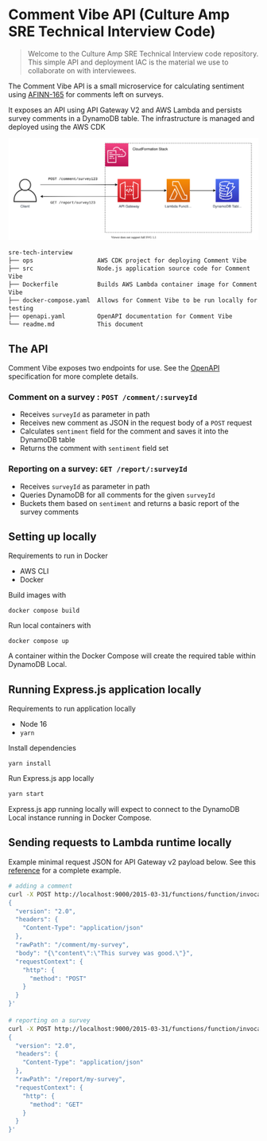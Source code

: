 # Comment Vibe API (Culture Amp SRE Technical Interview Code)

> Welcome to the Culture Amp SRE Technical Interview code repository. This simple API and deployment IAC is the material we use to collaborate on with interviewees.

The Comment Vibe API is a small microservice for calculating sentiment using [AFINN-165](https://www.npmjs.com/package/sentiment) for comments left on surveys.

It exposes an API using API Gateway V2 and AWS Lambda and persists survey comments in a DynamoDB table. The infrastructure is managed and deployed using the AWS CDK

![Comment Vibe API Architecture Diagram](./docs/comment-vibe.svg)

```
sre-tech-interview
├── ops                  AWS CDK project for deploying Comment Vibe
├── src                  Node.js application source code for Comment Vibe
├── Dockerfile           Builds AWS Lambda container image for Comment Vibe
├── docker-compose.yaml  Allows for Comment Vibe to be run locally for testing
├── openapi.yaml         OpenAPI documentation for Comment Vibe
└── readme.md            This document
```

## The API

Comment Vibe exposes two endpoints for use. See the [OpenAPI](./openapi.yaml) specification for more complete details.

### Comment on a survey : `POST /comment/:surveyId`

- Receives `surveyId` as parameter in path
- Receives new comment as JSON in the request body of a `POST` request
- Calculates `sentiment` field for the comment and saves it into the DynamoDB table
- Returns the comment with `sentiment` field set

### Reporting on a survey: `GET /report/:surveyId`

- Receives `surveyId` as parameter in path
- Queries DynamoDB for all comments for the given `surveyId`
- Buckets them based on `sentiment` and returns a basic report of the survey comments

## Setting up locally

Requirements to run in Docker
- AWS CLI
- Docker

Build images with

```
docker compose build
```

Run local containers with

```
docker compose up
```

A container within the Docker Compose will create the required table within DynamoDB Local.

## Running Express.js application locally

Requirements to run application locally
- Node 16
- `yarn`

Install dependencies

```
yarn install
```

Run Express.js app locally

```bash
yarn start
```

Express.js app running locally will expect to connect to the DynamoDB Local instance running in Docker Compose.

## Sending requests to Lambda runtime locally

Example minimal request JSON for API Gateway v2 payload below. See this [reference](https://docs.aws.amazon.com/apigateway/latest/developerguide/http-api-develop-integrations-lambda.html) for a complete example.

```sh
# adding a comment
curl -X POST http://localhost:9000/2015-03-31/functions/function/invocations -d '
{
  "version": "2.0",
  "headers": {
    "Content-Type": "application/json"
  },
  "rawPath": "/comment/my-survey",
  "body": "{\"content\":\"This survey was good.\"}",
  "requestContext": {
    "http": {
      "method": "POST"
    }
  }
}'

# reporting on a survey
curl -X POST http://localhost:9000/2015-03-31/functions/function/invocations -d '
{
  "version": "2.0",
  "headers": {
    "Content-Type": "application/json"
  },
  "rawPath": "/report/my-survey",
  "requestContext": {
    "http": {
      "method": "GET"
    }
  }
}'
```
